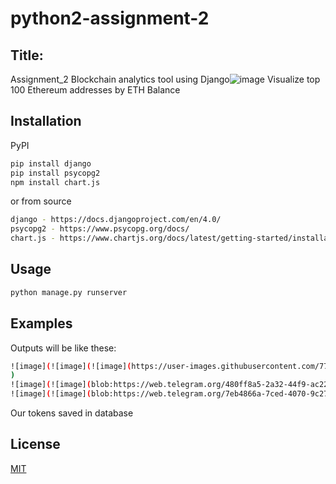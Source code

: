 # python2-assignment-2
## Title:
Assignment_2 Blockchain analytics tool using Django![image](https://user-images.githubusercontent.com/77783049/152746624-b6200230-7ffc-4956-a97f-49143b4857ec.png)
Visualize top 100 Ethereum addresses by ETH Balance

## Installation

PyPI
```bash
pip install django
pip install psycopg2
npm install chart.js

```
or from source
```bash
django - https://docs.djangoproject.com/en/4.0/
psycopg2 - https://www.psycopg.org/docs/
chart.js - https://www.chartjs.org/docs/latest/getting-started/installation.html
```
## Usage
```bash
python manage.py runserver

```
## Examples
Outputs will be like these:
```bash
![image](![image](![image](https://user-images.githubusercontent.com/77783049/152747178-86dac7bd-8271-49cb-8a38-d3b80bc9fb6d.png)
)
![image](![image](blob:https://web.telegram.org/480ff8a5-2a32-44f9-ac22-0baa93c8bc29)
![image](![image](blob:https://web.telegram.org/7eb4866a-7ced-4070-9c27-1daedfecee3d)
```
Our tokens saved in database
## License
[MIT](https://choosealicense.com/licenses/mit/)

